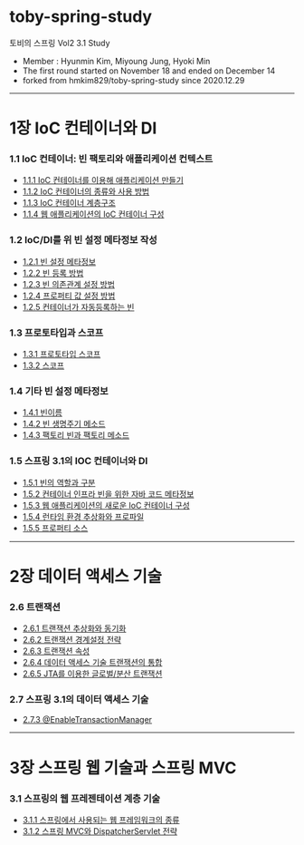 # toby-spring-study
토비의 스프링 Vol2 3.1 Study
- Member : Hyunmin Kim, Miyoung Jung, Hyoki Min
- The first round started on November 18 and ended on December 14
- forked from hmkim829/toby-spring-study since 2020.12.29
---

# 1장 IoC 컨테이너와 DI
### 1.1 IoC 컨테이너: 빈 팩토리와 애플리케이션 컨텍스트
- [1.1.1 IoC 컨테이너를 이용해 애플리케이션 만들기](/wiki/chapter1/part1/1.1.1.md)
- [1.1.2 IoC 컨테이너의 종류와 사용 방법](/wiki/chapter1/part1/1.1.2.md)
- [1.1.3 IoC 컨테이너 계층구조](/wiki/chapter1/part1/1.1.3.md)
- [1.1.4 웹 애플리케이션의 IoC 컨테이너 구성](/wiki/chapter1/part1/1.1.4.md)

### 1.2 IoC/DI를 위 빈 설정 메타정보 작성
- [1.2.1 빈 설정 메타정보](/wiki/chapter1/part2/1.2.1.md)
- [1.2.2 빈 등록 방법](/wiki/chapter1/part2/1.2.2.md)
- [1.2.3 빈 의존관계 설정 방법](/wiki/chapter1/part2/1.2.3.md)
- [1.2.4 프로퍼티 값 설정 방법](/wiki/chapter1/part2/1.2.4.md)
- [1.2.5 컨테이너가 자동등록하는 빈](/wiki/chapter1/part2/1.2.5.md)

### 1.3 프로토타입과 스코프
- [1.3.1 프로토타입 스코프](/wiki/chapter1/part3/1.3.1.md)
- [1.3.2 스코프](/wiki/chapter1/part3/1.3.2.md)

### 1.4 기타 빈 설정 메타정보
- [1.4.1 빈이름](/wiki/chapter1/part4/1.4.1.md)
- [1.4.2 빈 생명주기 메소드](/wiki/chapter1/part4/1.4.2.md)
- [1.4.3 팩토리 빈과 팩토리 메소드](/wiki/chapter1/part4/1.4.3.md)

### 1.5 스프링 3.1의 IOC 컨테이너와 DI
- [1.5.1 빈의 역할과 구분](/wiki/chapter1/part5/1.5.1.md)
- [1.5.2 컨테이너 인프라 빈을 위한 자바 코드 메타정보](/wiki/chapter1/part5/1.5.2.md)
- [1.5.3 웹 애플리케이션의 새로운 IoC 컨테이너 구성](/wiki/chapter1/part5/1.5.3.md)
- [1.5.4 런타임 환경 추상화와 프로파일](/wiki/chapter1/part5/1.5.4.md)
- [1.5.5 프로퍼티 소스](/wiki/chapter1/part5/1.5.5.md)

---

# 2장 데이터 액세스 기술
### 2.6 트랜잭션
- [2.6.1 트랜잭션 추상화와 동기화](/wiki/chapter2/part6/2.6.1.md)
- [2.6.2 트랜잭션 경계설정 전략](/wiki/chapter2/part6/2.6.2.md)
- [2.6.3 트랜잭션 속성](/wiki/chapter2/part6/2.6.3.md)
- [2.6.4 데이터 액세스 기술 트랜잭션의 통합](/wiki/chapter2/part6/2.6.4.md)
- [2.6.5 JTA를 이용한 글로벌/분산 트랜잭션](/wiki/chapter2/part6/2.6.5.md)

### 2.7 스프링 3.1의 데이터 액세스 기술
- [2.7.3 @EnableTransactionManager](/wiki/chapter2/part7/2.7.3.md)

---

# 3장 스프링 웹 기술과 스프링 MVC
### 3.1 스프링의 웹 프레젠테이션 계층 기술
- [3.1.1 스프링에서 사용되는 웹 프레임워크의 종류](/wiki/chapter3/part1/3.1.1.md)
- [3.1.2 스프링 MVC와 DispatcherServlet 전략](/wiki/chapter3/part1/3.1.2.md)